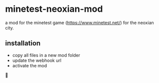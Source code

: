 # minetest-neoxian-mod
a mod for the minetest game (https://www.minetest.net/) for the neoxian city.

## installation
* copy all files in a new mod folder
* update the webhook url
* activate the mod

:dragon: